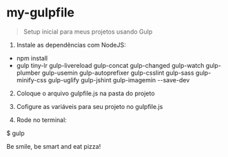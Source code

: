 # my-gulpfile
> Setup inicial para meus projetos usando Gulp

1. Instale as dependências com NodeJS:

> 
- npm install 
- gulp tiny-lr gulp-livereload gulp-concat gulp-changed gulp-watch gulp-plumber gulp-usemin gulp-autoprefixer gulp-csslint gulp-sass gulp-minify-css gulp-uglify gulp-jshint gulp-imagemin --save-dev

2. Coloque o arquivo gulpfile.js na pasta do projeto

3. Cofigure as variáveis para seu projeto no gulpfile.js

3. Rode no terminal:

$ gulp

Be smile, be smart and eat pizza!  

